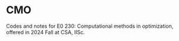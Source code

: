 # CMO
Codes and notes for E0 230: Computational methods in optimization, offered in 2024 Fall at CSA, IISc.

